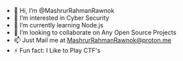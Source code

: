 - 👋 Hi, I’m @MashrurRahmanRawnok
- 👀 I’m interested in Cyber Security
- 🌱 I’m currently learning Node.js
- 💞️ I’m looking to collaborate on Any Open Source Projects
- 📫 Just Mail me at MashrurRahmanRawnok@proton.me
- ⚡ Fun fact: I Like to Play CTF's

<!---
MashrurRahmanRawnok/MashrurRahmanRawnok is a ✨ special ✨ repository because its `README.md` (this file) appears on your GitHub profile.
You can click the Preview link to take a look at your changes.
--->

